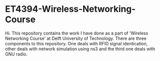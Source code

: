 # ET4394-Wireless-Networking-Course
Hi. This repository contains the work I have done as a part of 'Wireless Networking Course' at Delft University of Technology. There are three
components to this repository. One deals with RFID signal identication, other deals with network simulation using ns3 and the third one deals with GNU radio.
